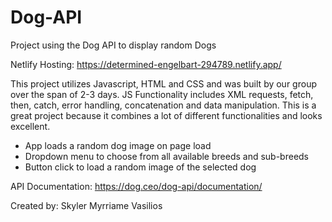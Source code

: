 # Dog-API
Project using the Dog API to display random Dogs

Netlify Hosting: https://determined-engelbart-294789.netlify.app/

This project utilizes Javascript, HTML and CSS and was built by our group over the span of 2-3 days. JS Functionality includes XML requests, fetch, then, catch, error handling, concatenation and data manipulation. This is a great project because it combines a lot of different functionalities and looks excellent.

- App loads a random dog image on page load
- Dropdown menu to choose from all available breeds and sub-breeds
- Button click to load a random image of the selected dog

API Documentation: https://dog.ceo/dog-api/documentation/

Created by:
Skyler
Myrriame
Vasilios
